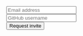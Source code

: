 <!-- Begin MailChimp Signup Form -->
<!-- <link href="//cdn-images.mailchimp.com/embedcode/classic-10_7.css" rel="stylesheet" type="text/css"> -->
<!-- <style type="text/css">
	//#mc_embed_signup{background:#fff; clear:left; font:14px Helvetica,Arial,sans-serif; }
</style> -->
<div id="mc_embed_signup">
    <form action="//rethinkdb.us2.list-manage.com/subscribe/post?u=4940b7b9494f5a715af2e2b05&amp;id=94c08db213" method="post" id="mc-embedded-subscribe-form" name="mc-embedded-subscribe-form" class="validate" target="_blank" novalidate>
        <div id="mc_embed_signup_scroll">
            <div class="mc-field-group">
            	<input type="email" placeholder="Email address" value="" name="EMAIL" class="required email" id="mce-EMAIL">
            </div>
            <div class="mc-field-group">
            	<input type="text" placeholder="GitHub username" value="" name="GITHUB" class="required" id="mce-GITHUB">
            </div>
            <button type="submit" value="Subscribe" name="subscribe" id="mc-embedded-subscribe" class="button">Request invite</button>
        	<div id="mce-responses" class="clear">
        		<div class="response" id="mce-error-response" style="display:none"></div>
        		<div class="response" id="mce-success-response" style="display:none"></div>
        	</div>    <!-- real people should not fill this in and expect good things - do not remove this or risk form bot signups-->
            <div style="position: absolute; left: -5000px;" aria-hidden="true"><input type="text" name="b_4940b7b9494f5a715af2e2b05_94c08db213" tabindex="-1" value=""></div>
        </div>
    </form>
</div>
<script type='text/javascript' src='//s3.amazonaws.com/downloads.mailchimp.com/js/mc-validate.js'></script><script type='text/javascript'>(function($) {window.fnames = new Array(); window.ftypes = new Array();fnames[0]='EMAIL';ftypes[0]='email';fnames[1]='FNAME';ftypes[1]='text';fnames[2]='LNAME';ftypes[2]='text';fnames[3]='GITHUB';ftypes[3]='text';}(jQuery));var $mcj = jQuery.noConflict(true);</script>
<!--End mc_embed_signup-->
